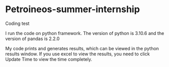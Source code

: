 # Petroineos-summer-internship
Coding test

I run the code on python framework. The version of python is 3.10.6 and the version of pandas is 2.2.0

My code prints and generates results, which can be viewed in the python results window. If you use excel to view the results, you need to click Update Time to view the time completely.
